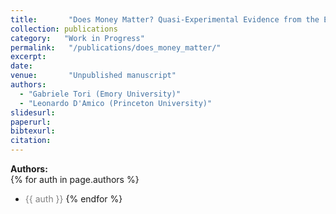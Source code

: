 ```yaml
---
title:       "Does Money Matter? Quasi-Experimental Evidence from the End of Geographic Reserve Requirements"
collection: publications
category:   "Work in Progress"
permalink:   "/publications/does_money_matter/"
excerpt:     
date:        
venue:       "Unpublished manuscript"
authors:
  - "Gabriele Tori (Emory University)"
  - "Leonardo D'Amico (Princeton University)"
slidesurl:   
paperurl:    
bibtexurl:   
citation:    
---
```


**Authors:**  
{% for auth in page.authors %}
- <span style="color: gray">{{ auth }}</span>
{% endfor %}
